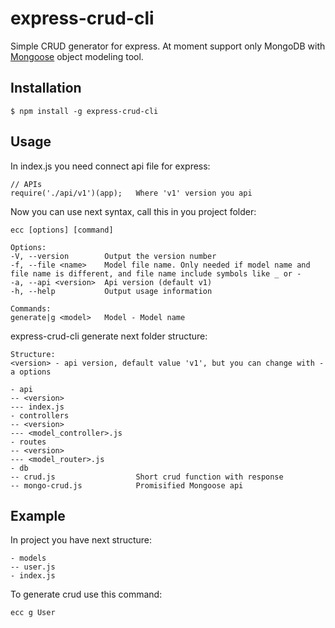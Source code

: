 # express-crud-cli

Simple CRUD generator for express. At moment support only MongoDB with [Mongoose](https://github.com/Automattic/mongoose) object modeling tool.

## Installation

    $ npm install -g express-crud-cli
    
## Usage

In index.js you need connect api file for express:
       
    // APIs
    require('./api/v1')(app);   Where 'v1' version you api

Now you can use next syntax, call this in you project folder:

    ecc [options] [command]
    
    Options:
    -V, --version        Output the version number
    -f, --file <name>    Model file name. Only needed if model name and file name is different, and file name include symbols like _ or -
    -a, --api <version>  Api version (default v1)
    -h, --help           Output usage information

    Commands:
    generate|g <model>   Model - Model name

express-crud-cli generate next folder structure:
    
    Structure:
    <version> - api version, default value 'v1', but you can change with -a options
    
    - api
    -- <version>
    --- index.js
    - controllers
    -- <version>
    --- <model_controller>.js
    - routes
    -- <version>
    --- <model_router>.js
    - db
    -- crud.js                  Short crud function with response                 
    -- mongo-crud.js            Promisified Mongoose api
  
## Example

In project you have next structure:
    
    - models
    -- user.js
    - index.js
 
 To generate crud use this command:
 
    ecc g User
    


